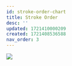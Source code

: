```yaml
---
id: stroke-order-chart
title: Stroke Order
desc: ''
updated: 1721410000209
created: 1721408536588
nav_order: 3
---
```


![](/assets/images/hiragana-katakana-stroke-order.jpg)
